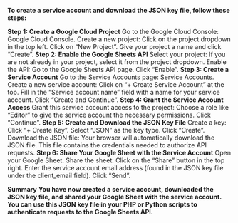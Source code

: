 **To create a service account and download the JSON key file, follow these steps:**

**Step 1: Create a Google Cloud Project**
  Go to the Google Cloud Console: Google Cloud Console.
  Create a new project:
  Click on the project dropdown in the top left.
  Click on “New Project”.
  Give your project a name and click “Create”.
**Step 2: Enable the Google Sheets API**
  Select your project: If you are not already in your project, select it from the project dropdown.
  Enable the API:
  Go to the Google Sheets API page.
  Click “Enable”.
**Step 3: Create a Service Account**
  Go to the Service Accounts page: Service Accounts.
  Create a new service account:
  Click on “+ Create Service Account” at the top.
  Fill in the “Service account name” field with a name for your service account.
  Click “Create and Continue”.
**Step 4: Grant the Service Account Access**
  Grant this service account access to the project:
  Choose a role like “Editor” to give the service account the necessary permissions.
  Click “Continue”.
**Step 5: Create and Download the JSON Key File**
  Create a key:
  Click “+ Create Key”.
  Select “JSON” as the key type.
  Click “Create”.
  Download the JSON file: Your browser will automatically download the JSON file. This file contains the credentials needed to authorize API requests.
**Step 6: Share Your Google Sheet with the Service Account**
  Open your Google Sheet.
  Share the sheet:
  Click on the “Share” button in the top right.
  Enter the service account email address (found in the JSON key file under the client_email field).
  Click “Send”.
  
**Summary**
**You have now created a service account, downloaded the JSON key file, and shared your Google Sheet with the service account.
You can use this JSON key file in your PHP or Python scripts to authenticate requests to the Google Sheets API.**


